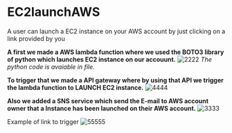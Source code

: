 # EC2launchAWS
A user can launch a EC2 instance on your AWS account by just clicking on a link provided by you 

**A first we made a AWS lambda function where we used the BOTO3 library of python which launches EC2 instance on our accouunt.**
![2222](https://github.com/divyanshgoel09/EC2launchAWS/assets/118998853/050822ef-a413-439d-a827-7247a0b366b1)
_The python code is avaiable in file._

**To trigger that we made a API gateway where by using that API we trigger the lambda function to LAUNCH EC2 instance.**
![4444](https://github.com/divyanshgoel09/EC2launchAWS/assets/118998853/34088f72-5471-4917-bb93-5e621a153cc2)

**Also we added a SNS service which send the E-mail to AWS account owner that a Instance has been launched on their AWS account.**
![3333](https://github.com/divyanshgoel09/EC2launchAWS/assets/118998853/5d203162-8c2b-4b25-aeaa-19ae1792165a)

Example of link to trigger 
![55555](https://github.com/divyanshgoel09/EC2launchAWS/assets/118998853/29cc86ae-1280-43e0-974e-4b1bc4d7c153)

